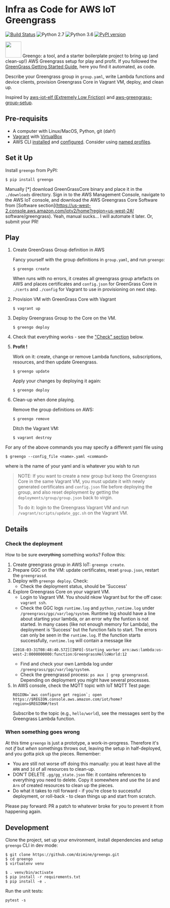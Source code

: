 # Infra as Code for AWS IoT Greengrass
[![Build Status](https://travis-ci.org/dzimine/greengo.svg?branch=master)](https://travis-ci.org/dzimine/greengo)
![Python 2.7](https://img.shields.io/badge/python-2.7-blue.svg)
![Python 3.6](https://img.shields.io/badge/python-3.6-blue.svg)
[![PyPI version](https://badge.fury.io/py/greengo.svg)](https://badge.fury.io/py/greengo)

<img src="https://github.com/dzimine/greengo/blob/master/misc/greengo.png?raw=true" width="50px"> Greengo: a tool, and a starter boilerplate project to bring up (and clean-up!) AWS Greengrass setup for play and profit. If you followed the [GreenGrass Getting Started Guide](https://docs.aws.amazon.com/greengrass/latest/developerguide/gg-gs.html), here you find it automated, as code.


Describe your Greengrass group in `group.yaml`, write Lambda functions and device clients, provision Greengrass Core in Vagrant VM, deploy, and clean up.

Inspired by [aws-iot-elf (Extremely Low Friction)](https://github.com/awslabs/aws-iot-elf) and [aws-greengrass-group-setup](https://github.com/awslabs/aws-greengrass-group-setup).

## Pre-requisits

* A computer with Linux/MacOS, Python, git (dah!)
* [Vagrant](https://www.vagrantup.com/docs/installation/) with [VirtualBox](https://www.virtualbox.org/wiki/Downloads)
* AWS CLI [installed](http://docs.aws.amazon.com/cli/latest/userguide/installing.html) and [configured](http://docs.aws.amazon.com/cli/latest/userguide/cli-chap-getting-started.html). Consider using [named profiles](https://docs.aws.amazon.com/cli/latest/userguide/cli-multiple-profiles.html).


## Set it Up

Install `greengo` from PyPI:

```
$ pip install greengo
```

Manually [*] download GreenGrassCore binary and place it in the `./downloads` directory.
Sign in to the AWS Management Console, navigate to the AWS IoT console,
and download the AWS Greengrass
Core Software from [Software section](https://us-west-2.console.aws.amazon.com/iotv2/home?region=us-west-2#/
software/greengrass).
Yeah, manual sucks... I will automate it later. Or, submit your PR!


## Play

1. Create GreenGrass Group definition in AWS

    Fancy yourself with the group definitions in `group.yaml`, and run `greengo`:

    ```
    $ greengo create
    ```
    When runs with no errors, it creates all greengrass group artefacts on AWS
    and places certificates and `config.json` for GreenGrass Core in `./certs`
    and `./config` for Vagrant to use in provisioning on next step.


2. Provision VM with GreenGrass Core with Vagrant

    ```
    $ vagrant up
    ```

3. Deploy Greengrass Group to the Core on the VM.

    ```
    $ greengo deploy
    ```

4. Check that everything works - see the ["Check" section](#check-the-deployment)  below.

5. **Profit !**

    Work on it: create, change or remove Lambda functions, subscriptions, resources, and then update Greengrass.

    ```
    $ greengo update
    ```

    Apply your changes by deploying it again:

    ```
    $ greengo deploy
    ```

6. Clean-up when done playing.

    Remove the group definitions on AWS:

    ```
    $ greengo remove
    ```

    Ditch the Vagrant VM:

    ```
    $ vagrant destroy
    ```
For any of the above commands you may specify a different yaml file using
```
$ greengo --config_file <name>.yaml <command>
```
where <name> is the name of your yaml and <command> is whatever you wish to run

> NOTE: If you want to create a new group but keep the Greengrass Core in the same Vagrant VM,
> you must update it with newly generated certificates and `config.json` file
> before deploying the group, and also reset deployment by getting
> the `deployments/group/group.json` back to virgin.
>
> To do it: login to the Greengrass Vagrant VM and run `/vagrant/scripts/update_ggc.sh` on the Vagrant VM.

## Details

### Check the deployment
How to be sure ~~everything~~ something works? Follow this:

1. Create greengrass group in AWS IoT: `greengo create`.
2. Prepare GGC on the VM: update certificates, reset `group.json`, restart the `greengrassd`.
3. Deploy with `greengo deploy`. Check:
    * Check the deployment status, should be 'Success'
4. Explore Greengrass Core on your vagrant VM.
    * Login to Vagrant VM. You should nkow Vagrant but for the off case: `vagrant ssh`.
    * Check the GGC logs `runtime.log` and `python_runtime.log` under `/greengrass/ggc/var/log/system`. Runtime log should have a line about starting your lambda, or an error why the funtion is not started. In many cases (like not enough memory for Lambda), the deployment is 'Success' but the function fails to start. The errors can only be seen in the `runtime.log`.
      If the function starts successfully, `runtime.log` will contain a message like
    ```
    [2018-03-31T08:48:40.57Z][INFO]-Starting worker arn:aws:lambda:us-west-2:0000000000:function:GreengrassHelloWorld:12
    ```
    * Find and check your own Lambda log under `/greengrass/ggc/var/log/system`.
    * Check the greengrassd process: `ps aux | grep greengrassd`.
      Depending on deployment you might have several processes.       
5. In AWS console, check the MQTT topic with IoT MQTT Test page:
    ```
    REGION=`aws configure get region`; open https://$REGION.console.aws.amazon.com/iot/home?region=$REGION#/test
    ```
    Subscribe to the topic (e.g., `hello/world`), see the messages sent by the Greengrass Lambda function.


### When something goes wrong
At this time `greengo` is just a prototype, a work-in-progress. Therefore it's not *if* but *when* somethings throws out, leaving the setup in half-deployed,
and you gotta pick up the pieces. Remember:

* You are still not worse off doing this manually: you at least have all the `ARN`
and `Id` of all resources to clean-up.
* DON'T DELETE `.gg/gg_state.json` file: it contains references to everything you need to delete. Copy it somewhere and use the `Id` and `Arn` of created resources to clean up the pieces.
* Do what it takes to roll forward - if you're close to successful deployment, or roll-back - to clean things up and start from scratch.

Please pay forward: PR a patch to whatever broke for you to prevent it from happening again.

## Development

Clone the project, set up your environment, install dependencies and setup `greengo` CLI in dev mode:

```
$ git clone https://github.com/dzimine/greengo.git
$ cd greengo
$ virtualenv venv

$ . venv/bin/activate
$ pip install -r requirements.txt
$ pip install -e .
```

Run the unit tests:

```
pytest -s
```
